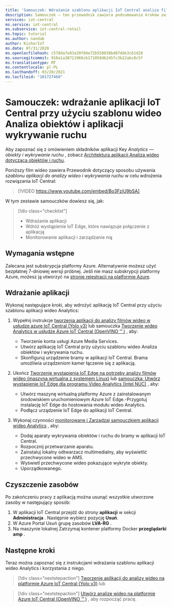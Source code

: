 ```yaml
---
title: 'Samouczek: Wdrażanie szablonu aplikacji IoT Central analiza filmów wideo — obiekt i ruch'
description: Samouczek — ten przewodnik zawiera podsumowanie kroków związanych z wdrażaniem aplikacji IoT Central platformy Azure przy użyciu szablonu wideo Analiza obiektów i funkcji wykrywania ruchu.
services: iot-central
ms.service: iot-central
ms.subservice: iot-central-retail
ms.topic: tutorial
ms.author: nandab
author: KishorIoT
ms.date: 07/31/2020
ms.openlocfilehash: c578da7e83a39f84e72b550038bd87dde3c61d28
ms.sourcegitcommit: 910a1a38711966cb171050db245fc3b22abc8c5f
ms.translationtype: MT
ms.contentlocale: pl-PL
ms.lasthandoff: 03/20/2021
ms.locfileid: "101727468"
---
```

# <a name="tutorial-how-to-deploy-an-iot-central-application-using-the-video-analytics---object-and-motion-detection-application-template"></a>Samouczek: wdrażanie aplikacji IoT Central przy użyciu szablonu wideo Analiza obiektów i aplikacji wykrywanie ruchu

Aby zapoznać się z omówieniem składników aplikacji Key *Analytics — obiekty i wykrywanie ruchu* , zobacz [Architektura aplikacji Analiza wideo dotycząca obiektów i ruchu](architecture-video-analytics.md).

Poniższy film wideo zawiera Przewodnik dotyczący sposobu używania _szablonu aplikacji do analizy wideo i wykrywania ruchu_ w celu wdrożenia rozwiązania IoT Central:

> [!VIDEO https://www.youtube.com/embed/Bo3FziU9bSA]

W tym zestawie samouczków dowiesz się, jak:

> [!div class="checklist"]
> * Wdrażanie aplikacji
> * Wdróż wystąpienie IoT Edge, które nawiązuje połączenie z aplikacją
> * Monitorowanie aplikacji i zarządzanie nią

## <a name="prerequisites"></a>Wymagania wstępne

Zalecana jest subskrypcja platformy Azure. Alternatywnie możesz użyć bezpłatnej 7-dniowej wersji próbnej. Jeśli nie masz subskrypcji platformy Azure, możesz ją utworzyć na [stronie rejestracji na platformie Azure](https://aka.ms/createazuresubscription).

## <a name="deploy-the-application"></a>Wdrażanie aplikacji

Wykonaj następujące kroki, aby wdrożyć aplikację IoT Central przy użyciu szablonu aplikacji wideo Analytics:

1. Wypełnij instrukcje [tworzenia aplikacji do analizy filmów wideo w usłudze azure IoT Central (Yolo v3)](tutorial-video-analytics-create-app-yolo-v3.md) lub samouczka [Tworzenie wideo Analytics w usłudze Azure IoT Central (OpenVINO &trade; )](tutorial-video-analytics-create-app-openvino.md) , aby:
    - Tworzenie konta usługi Azure Media Services.
    - Utwórz aplikację IoT Central przy użyciu szablonu wideo Analiza obiektów i wykrywania ruchu.
    - Skonfiguruj urządzenie bramy w aplikacji IoT Central. Brama umożliwia urządzeniom kamer łączenie się z aplikacją.

1. Ukończ [Tworzenie wystąpienia IoT Edge na potrzeby analizy filmów wideo (maszyna wirtualna z systemem Linux)](tutorial-video-analytics-iot-edge-vm.md) lub [samouczka: Utwórz wystąpienie IoT Edge dla programu Video Analytics (Intel NUC)](tutorial-video-analytics-iot-edge-nuc.md) , aby:
    - Utwórz maszynę wirtualną platformy Azure z zainstalowanym środowiskiem uruchomieniowym Azure IoT Edge.-Przygotuj instalację IoT Edge do hostowania modułu wideo Analytics.
    - Podłącz urządzenie IoT Edge do aplikacji IoT Central.

1. Wykonaj czynności [monitorowane i Zarządzaj samouczkiem aplikacji wideo Analytics](tutorial-video-analytics-manage.md) , aby:
    - Dodaj aparaty wykrywania obiektów i ruchu do bramy w aplikacji IoT Central.
    - Rozpocznij przetwarzanie aparatu.
    - Zainstaluj lokalny odtwarzacz multimedialny, aby wyświetlić przechwycone wideo w AMS.
    - Wyświetl przechwycone wideo pokazujące wykryte obiekty.
    - Uporządkowanego.

## <a name="clean-up-resources"></a>Czyszczenie zasobów

Po zakończeniu pracy z aplikacją można usunąć wszystkie utworzone zasoby w następujący sposób:

1. W aplikacji IoT Central przejdź do strony **aplikacji** w sekcji **Administracja** . Następnie wybierz pozycję **Usuń**.
1. W Azure Portal Usuń grupę zasobów **LVA-RG** .
1. Na maszynie lokalnej Zatrzymaj kontener platformy Docker **przeglądarki amp** .

## <a name="next-steps"></a>Następne kroki

Teraz można zapoznać się z instrukcjami wdrażania szablonu aplikacji wideo Analytics i korzystania z niego.

> [!div class="nextstepaction"]
> [Tworzenie aplikacji do analizy wideo na platformie Azure IoT Central (Yolo v3)](tutorial-video-analytics-create-app-yolo-v3.md) lub

> [!div class="nextstepaction"]
> [Utwórz analizę wideo na platformie Azure IoT Central (OpenVINO &trade; )](tutorial-video-analytics-create-app-openvino.md) , aby rozpocząć pracę.